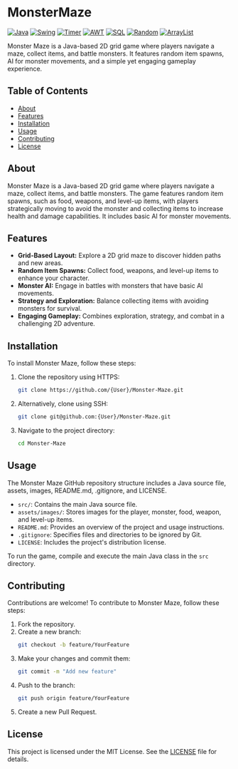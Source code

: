 # MonsterMaze

[![Java](https://img.shields.io/badge/java-brightgreen)](https://docs.oracle.com/javase/8/docs/api/java/lang/package-summary.html)
[![Swing](https://img.shields.io/badge/swing-yellow)](https://docs.oracle.com/javase/8/docs/api/javax/swing/package-summary.html)
[![Timer](https://img.shields.io/badge/timer-blue)](https://docs.oracle.com/javase/8/docs/api/java/util/Timer.html)
[![AWT](https://img.shields.io/badge/awt-orange)](https://docs.oracle.com/javase/8/docs/api/java/awt/package-summary.html)
[![SQL](https://img.shields.io/badge/sql-time-red)](https://docs.oracle.com/javase/8/docs/api/java/sql/Time.html)
[![Random](https://img.shields.io/badge/random-purple)](https://docs.oracle.com/javase/8/docs/api/java/util/Random.html)
[![ArrayList](https://img.shields.io/badge/ArrayList-pink)](https://docs.oracle.com/javase/8/docs/api/java/util/ArrayList.html)

Monster Maze is a Java-based 2D grid game where players navigate a maze, collect items, and battle monsters. It features random item spawns, AI for monster movements, and a simple yet engaging gameplay experience.

## Table of Contents

- [About](#about)
- [Features](#features)
- [Installation](#installation)
- [Usage](#usage)
- [Contributing](#contributing)
- [License](#license)

## About

Monster Maze is a Java-based 2D grid game where players navigate a maze, collect items, and battle monsters. The game features random item spawns, such as food, weapons, and level-up items, with players strategically moving to avoid the monster and collecting items to increase health and damage capabilities. It includes basic AI for monster movements.

## Features

- **Grid-Based Layout:** Explore a 2D grid maze to discover hidden paths and new areas.
- **Random Item Spawns:** Collect food, weapons, and level-up items to enhance your character.
- **Monster AI:** Engage in battles with monsters that have basic AI movements.
- **Strategy and Exploration:** Balance collecting items with avoiding monsters for survival.
- **Engaging Gameplay:** Combines exploration, strategy, and combat in a challenging 2D adventure.

## Installation

To install Monster Maze, follow these steps:

1. Clone the repository using HTTPS:
   ```bash
   git clone https://github.com/{User}/Monster-Maze.git
   ```
2. Alternatively, clone using SSH:
   ```bash
   git clone git@github.com:{User}/Monster-Maze.git
   ```
3. Navigate to the project directory:
   ```bash
   cd Monster-Maze
   ```

## Usage

The Monster Maze GitHub repository structure includes a Java source file, assets, images, README.md, .gitignore, and LICENSE. 

- `src/`: Contains the main Java source file.
- `assets/images/`: Stores images for the player, monster, food, weapon, and level-up items.
- `README.md`: Provides an overview of the project and usage instructions.
- `.gitignore`: Specifies files and directories to be ignored by Git.
- `LICENSE`: Includes the project's distribution license.

To run the game, compile and execute the main Java class in the `src` directory.

## Contributing

Contributions are welcome! To contribute to Monster Maze, follow these steps:

1. Fork the repository.
2. Create a new branch:
   ```bash
   git checkout -b feature/YourFeature
   ```
3. Make your changes and commit them:
   ```bash
   git commit -m "Add new feature"
   ```
4. Push to the branch:
   ```bash
   git push origin feature/YourFeature
   ```
5. Create a new Pull Request.

## License

This project is licensed under the MIT License. See the [LICENSE](LICENSE) file for details.
